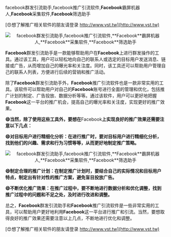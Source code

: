facebook群发引流助手,facebook推广引流软件,**Facebook**霸屏机器人,**Facebook**采集软件,**Facebook**筛选助手

[😍想了解推广相关软件的朋友请登录 http://www.vst.tw](http://www.vst.tw)

 <center><img src="https://vst.tw/MP4/tuiguang/png/4.png" alt="facebook群发引流助手,facebook推广引流软件,**Facebook**霸屏机器人,**Facebook**采集软件,**Facebook**筛选助手"></center>

**Facebook**群发引流助手是一款能够帮助用户在**Facebook**上进行群发操作的工具。通过该工具，用户可以轻松地向自己的联系人或选定的目标用户发送消息、链接或广告，从而增加自己的曝光率和关注度。同时，该工具还可以帮助用户管理自己的联系人列表，方便进行后续的营销和推广活动。

除了**Facebook**群发引流助手外，**Facebook**推广引流软件也是一款非常实用的工具。该软件可以帮助用户对自己的**Facebook**账号进行全面的管理和优化，包括推广计划的制定、广告投放、数据分析等等。通过该软件，用户可以更好地把握**Facebook**这一平台的推广机会，提高自己的曝光率和关注度，实现更好的推广效果。

**😄当然，除了使用这些工具外，要想在**Facebook**上实现良好的推广效果还需要注意以下几点：**

**😄对目标用户进行精细化分析：在进行推广时，要对目标用户进行精细化分析，找到他们的兴趣、需求和行为习惯等等，从而更好地制定推广策略。**

 <center><img src="https://vst.tw/MP4/tuiguang/png/1.png" alt="facebook群发引流助手,facebook推广引流软件,**Facebook**霸屏机器人,**Facebook**采集软件,**Facebook**筛选助手"></center>

**😄制定合理的推广计划：在制定推广计划时，要结合自己的实际情况和目标用户特点，制定出有针对性的推广方案，避免盲目投放广告。**

**😄不断优化推广效果：在推广过程中，要不断地进行数据分析和优化调整，找到推广过程中的问题和不足之处，及时进行改进和调整。**

总之，**Facebook**群发引流助手和**Facebook**推广引流软件是一些非常实用的工具，可以帮助用户更好地利用**Facebook**这一平台进行推广和引流。当然，要想取得良好的推广效果还需要注意以上几点，不断地进行优化和调整。

[😍想了解推广相关软件的朋友请登录 http://www.vst.tw](http://www.vst.tw)



